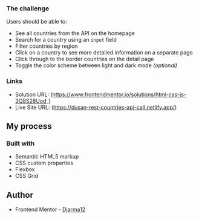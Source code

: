 ### The challenge

Users should be able to:

- See all countries from the API on the homepage
- Search for a country using an `input` field
- Filter countries by region
- Click on a country to see more detailed information on a separate page
- Click through to the border countries on the detail page
- Toggle the color scheme between light and dark mode _(optional)_

### Links

- Solution URL: (https://www.frontendmentor.io/solutions/html-css-js-3Q8S28Uod_)
- Live Site URL: (https://dusan-rest-countries-api-call.netlify.app/)

## My process

### Built with

- Semantic HTML5 markup
- CSS custom properties
- Flexbox
- CSS Grid

## Author

- Frontend Mentor - [Djarma12](https://www.frontendmentor.io/profile/Djarma12)
